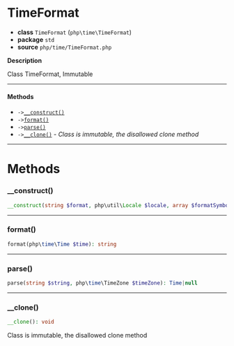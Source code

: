 # TimeFormat

- **class** `TimeFormat` (`php\time\TimeFormat`)
- **package** `std`
- **source** `php/time/TimeFormat.php`

**Description**

Class TimeFormat, Immutable

---

#### Methods

- `->`[`__construct()`](#method-__construct)
- `->`[`format()`](#method-format)
- `->`[`parse()`](#method-parse)
- `->`[`__clone()`](#method-__clone) - _Class is immutable, the disallowed clone method_

---
# Methods

<a name="method-__construct"></a>

### __construct()
```php
__construct(string $format, php\util\Locale $locale, array $formatSymbols): void
```

---

<a name="method-format"></a>

### format()
```php
format(php\time\Time $time): string
```

---

<a name="method-parse"></a>

### parse()
```php
parse(string $string, php\time\TimeZone $timeZone): Time|null
```

---

<a name="method-__clone"></a>

### __clone()
```php
__clone(): void
```
Class is immutable, the disallowed clone method